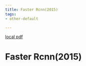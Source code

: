```yaml
---
title: Faster Rcnn(2015)
tags:
- other-default

---
```


[local pdf](../../../pdfs/2015-faster-rcnn.pdf)

# Faster Rcnn(2015)

